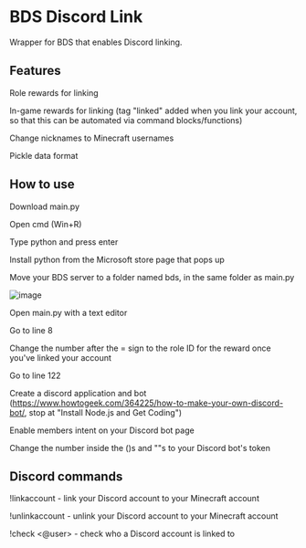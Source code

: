 # BDS Discord Link
Wrapper for BDS that enables Discord linking.
## Features
Role rewards for linking

In-game rewards for linking (tag "linked" added when you link your account, so that this can be automated via command blocks/functions)

Change nicknames to Minecraft usernames

Pickle data format

## How to use

Download main.py

Open cmd (Win+R)

Type python and press enter

Install python from the Microsoft store page that pops up

Move your BDS server to a folder named bds, in the same folder as main.py 

![image](https://user-images.githubusercontent.com/62808970/111223661-58d7d480-85d5-11eb-8f30-2757dfef3643.png)


Open main.py with a text editor

Go to line 8

Change the number after the = sign to the role ID for the reward once you've linked your account

Go to line 122

Create a discord application and bot (https://www.howtogeek.com/364225/how-to-make-your-own-discord-bot/, stop at "Install Node.js and Get Coding")

Enable members intent on your Discord bot page

Change the number inside the ()s and ""s to your Discord bot's token

## Discord commands

!linkaccount - link your Discord account to your Minecraft account

!unlinkaccount - unlink your Discord account to your Minecraft account

!check <@user> - check who a Discord account is linked to
